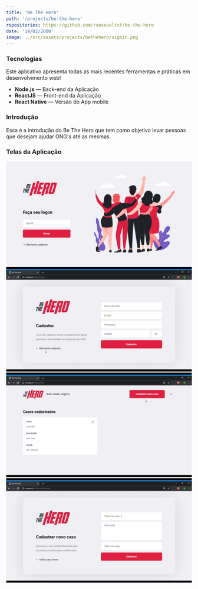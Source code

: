 ```yaml
---
title: 'Be The Hero'
path: '/projects/be-the-hero'
repositories: https://github.com/rooseveltsf/be-the-hero
date: '14/02/2000'
image: ../src/assets/projects/bethehero/signin.png
---
```


### Tecnologias

Este aplicativo apresenta todas as mais recentes ferramentas e práticas em desenvolvimento web!

- **Node.js** — Back-end da Aplicação
- **ReactJS** — Front-end da Aplicação
- **React Native** — Versão do App mobile

### Introdução

Essa é a introdução do Be The Hero que tem como objetivo levar pessoas que desejam ajudar ONG's até as mesmas.

### Telas da Aplicação

![SignIn](../src/assets/projects/bethehero/signin.png)
![SignUp](../src/assets/projects/bethehero/signup.png)
![Home](../src/assets/projects/bethehero/home.png)
![NewPost](../src/assets/projects/bethehero/newpost.png)
